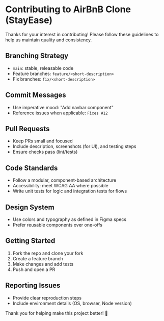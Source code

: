 # Contributing to AirBnB Clone (StayEase)

Thanks for your interest in contributing! Please follow these guidelines to help us maintain quality and consistency.

## Branching Strategy
- `main`: stable, releasable code
- Feature branches: `feature/<short-description>`
- Fix branches: `fix/<short-description>`

## Commit Messages
- Use imperative mood: "Add navbar component"
- Reference issues when applicable: `Fixes #12`

## Pull Requests
- Keep PRs small and focused
- Include description, screenshots (for UI), and testing steps
- Ensure checks pass (lint/tests)

## Code Standards
- Follow a modular, component-based architecture
- Accessibility: meet WCAG AA where possible
- Write unit tests for logic and integration tests for flows

## Design System
- Use colors and typography as defined in Figma specs
- Prefer reusable components over one-offs

## Getting Started
1. Fork the repo and clone your fork
2. Create a feature branch
3. Make changes and add tests
4. Push and open a PR

## Reporting Issues
- Provide clear reproduction steps
- Include environment details (OS, browser, Node version)

Thank you for helping make this project better! 🚀
